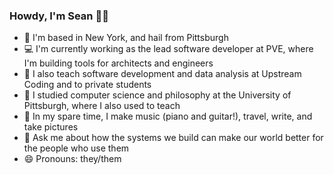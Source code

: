 ### Howdy, I'm Sean :cowboy_hat_face::wave:

- :city_sunrise: I'm based in New York, and hail from Pittsburgh
- :computer: I'm currently working as the lead software developer at PVE, where I'm building tools for architects and engineers
- :apple: I also teach software development and data analysis at Upstream Coding and to private students
- :school: I studied computer science and philosophy at the University of Pittsburgh, where I also used to teach
- :musical_keyboard: In my spare time, I make music (piano and guitar!), travel, write, and take pictures
- 💬 Ask me about how the systems we build can make our world better for the people who use them
- 😄 Pronouns: they/them
